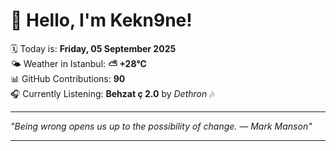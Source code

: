 # 👋 Hello, I'm Kekn9ne!

🗓️ Today is: **Friday, 05 September 2025**  
🌤️ Weather in Istanbul: **⛅️  +28°C**  
📊 GitHub Contributions: **90**  
🎧 Currently Listening: **Behzat ç 2.0** by *Dethron* 🎶

---

_"Being wrong opens us up to the possibility of change. — *Mark Manson*"_

---
